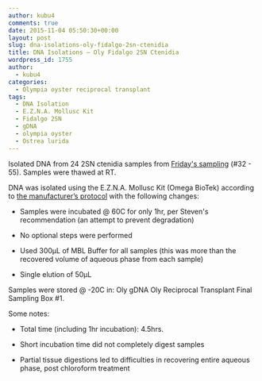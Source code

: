 ```yaml
---
author: kubu4
comments: true
date: 2015-11-04 05:50:30+00:00
layout: post
slug: dna-isolations-oly-fidalgo-2sn-ctenidia
title: DNA Isolations – Oly Fidalgo 2SN Ctenidia
wordpress_id: 1755
author:
  - kubu4
categories:
  - Olympia oyster reciprocal transplant
tags:
  - DNA Isolation
  - E.Z.N.A. Mollusc Kit
  - Fidalgo 2SN
  - gDNA
  - olympia oyster
  - Ostrea lurida
---
```


Isolated DNA from 24 2SN ctenidia samples from [Friday's sampling](http://onsnetwork.org/kubu4/2015/10/30/oyster-sampling-oly-fidalgo-2sn-2hl-2nf-reciprocal-transplants-final-samplings/) (#32 - 55). Samples were thawed at RT.

DNA was isolated using the E.Z.N.A. Mollusc Kit (Omega BioTek) according to [the manufacturer’s protocol](https://github.com/sr320/LabDocs/blob/master/protocols/Commercial_Protocols/Omega_Mollusc-DNA-Kit-Combo-May-2013-D3373.pdf) with the following changes:




    
  * Samples were incubated @ 60C for only 1hr, per Steven's recommendation (an attempt to prevent degradation)

    
  * No optional steps were performed

    
  * Used 300μL of MBL Buffer for all samples (this was more than the recovered volume of aqueous phase from each sample)

    
  * Single elution of 50μL



Samples were stored @ -20C in: Oly gDNA Oly Reciprocal Transplant Final Sampling Box #1.

Some notes:


    
  * Total time (including 1hr incubation): 4.5hrs.

    
  * Short incubation time did not completely digest samples

    
  * Partial tissue digestions led to difficulties in recovering entire aqueous phase, post chloroform treatment




